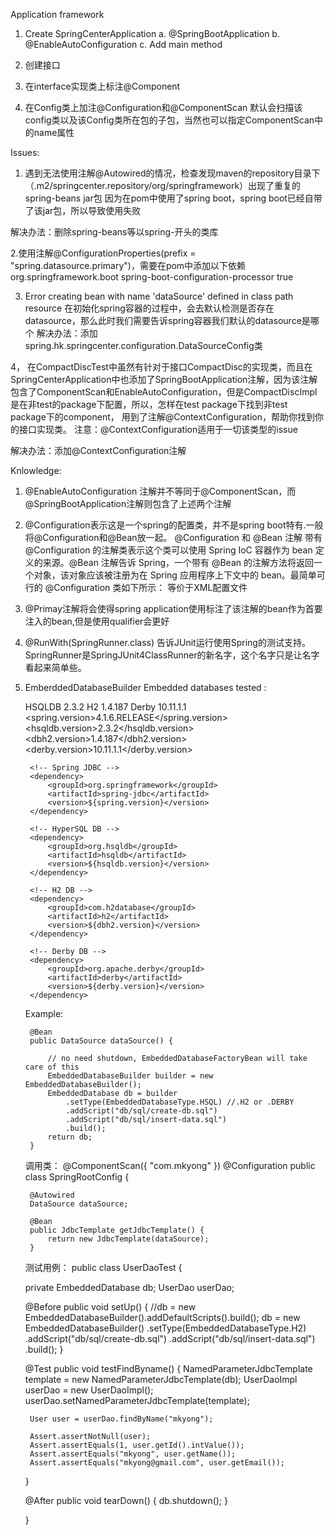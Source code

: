 Application framework
1. Create SpringCenterApplication
   a. @SpringBootApplication
   b. @EnableAutoConfiguration
   c. Add main method


1. 创建接口
2. 在interface实现类上标注@Component
3. 在Config类上加注@Configuration和@ComponentScan
默认会扫描该config类以及该Config类所在包的子包，当然也可以指定ComponentScan中的name属性







Issues:
1. 遇到无法使用注解@Autowired的情况，检查发现maven的repository目录下（.m2/springcenter.repository/org/springframework）出现了重复的spring-beans jar包
因为在pom中使用了spring boot，spring boot已经自带了该jar包，所以导致使用失败

解决办法：删除spring-beans等以spring-开头的类库

2.使用注解@ConfigurationProperties(prefix = "spring.datasource.primary")，需要在pom中添加以下依赖
			<dependency>
				<groupId>org.springframework.boot</groupId>
				<artifactId>spring-boot-configuration-processor</artifactId>
				<optional>true</optional>
			</dependency>


3. Error creating bean with name 'dataSource' defined in class path resource 
在初始化spring容器的过程中，会去默认检测是否存在datasource，那么此时我们需要告诉spring容器我们默认的datasource是哪个
解决办法：添加spring.hk.springcenter.configuration.DataSourceConfig类

4， 在CompactDiscTest中虽然有针对于接口CompactDisc的实现类，而且在SpringCenterApplication中也添加了SpringBootApplication注解，因为该注解包含了ComponentScan和EnableAutoConfiguration，但是CompactDiscImpl是在非test的package下配置，所以，怎样在test package下找到非test package下的component，
用到了注解@ContextConfiguration，帮助你找到你的接口实现类。
注意：@ContextConfiguration适用于一切该类型的issue

解决办法：添加@ContextConfiguration注解


Knlowledge:
1. @EnableAutoConfiguration 注解并不等同于@ComponentScan，而@SpringBootApplication注解则包含了上述两个注解
2. @Configuration表示这是一个spring的配置类，并不是spring boot特有.一般将@Configuration和@Bean放一起。
	@Configuration 和 @Bean 注解
		带有 @Configuration 的注解类表示这个类可以使用 Spring IoC 容器作为 bean 定义的来源。@Bean 注解告诉 Spring，一个带有 @Bean 的注解方法将返回一个对象，该对象应该被注册为在 Spring 应用程序上下文中的 bean。最简单可行的 @Configuration 类如下所示：
等价于XML配置文件
3. @Primay注解将会使得spring application使用标注了该注解的bean作为首要注入的bean,但是使用qualifier会更好
4. @RunWith(SpringRunner.class) 告诉JUnit运行使用Spring的测试支持。SpringRunner是SpringJUnit4ClassRunner的新名字，这个名字只是让名字看起来简单些。
4. EmberddedDatabaseBuilder 
	Embedded databases tested :

	HSQLDB 2.3.2
	H2 1.4.187
	Derby 10.11.1.1
	<properties>
		<spring.version>4.1.6.RELEASE</spring.version>
		<hsqldb.version>2.3.2</hsqldb.version>
		<dbh2.version>1.4.187</dbh2.version>
		<derby.version>10.11.1.1</derby.version>
	</properties>

	<dependencies>
	
		<!-- Spring JDBC -->
		<dependency>
			<groupId>org.springframework</groupId>
			<artifactId>spring-jdbc</artifactId>
			<version>${spring.version}</version>
		</dependency>
	
		<!-- HyperSQL DB -->
		<dependency>
			<groupId>org.hsqldb</groupId>
			<artifactId>hsqldb</artifactId>
			<version>${hsqldb.version}</version>
		</dependency>
	
		<!-- H2 DB -->
		<dependency>
			<groupId>com.h2database</groupId>
			<artifactId>h2</artifactId>
			<version>${dbh2.version}</version>
		</dependency>
	
		<!-- Derby DB -->
		<dependency>
			<groupId>org.apache.derby</groupId>
			<artifactId>derby</artifactId>
			<version>${derby.version}</version>
		</dependency>
	
	</dependencies>
	
	Example:
	
		@Bean
		public DataSource dataSource() {
	
			// no need shutdown, EmbeddedDatabaseFactoryBean will take care of this
			EmbeddedDatabaseBuilder builder = new EmbeddedDatabaseBuilder();
			EmbeddedDatabase db = builder
				.setType(EmbeddedDatabaseType.HSQL) //.H2 or .DERBY
				.addScript("db/sql/create-db.sql")
				.addScript("db/sql/insert-data.sql")
				.build();
			return db;
		}
	
	调用类：
	@ComponentScan({ "com.mkyong" })
	@Configuration
	public class SpringRootConfig {
	
		@Autowired
		DataSource dataSource;
	
		@Bean
		public JdbcTemplate getJdbcTemplate() {
			return new JdbcTemplate(dataSource);
		}
	
	测试用例：
	public class UserDaoTest {

    private EmbeddedDatabase db;
    UserDao userDao;

    @Before
    public void setUp() {
        //db = new EmbeddedDatabaseBuilder().addDefaultScripts().build();
    	db = new EmbeddedDatabaseBuilder()
    		.setType(EmbeddedDatabaseType.H2)
    		.addScript("db/sql/create-db.sql")
    		.addScript("db/sql/insert-data.sql")
    		.build();
    }

    @Test
    public void testFindByname() {
    	NamedParameterJdbcTemplate template = new NamedParameterJdbcTemplate(db);
    	UserDaoImpl userDao = new UserDaoImpl();
    	userDao.setNamedParameterJdbcTemplate(template);

    	User user = userDao.findByName("mkyong");

    	Assert.assertNotNull(user);
    	Assert.assertEquals(1, user.getId().intValue());
    	Assert.assertEquals("mkyong", user.getName());
    	Assert.assertEquals("mkyong@gmail.com", user.getEmail());

    }

    @After
    public void tearDown() {
        db.shutdown();
    }

	}
	
	
